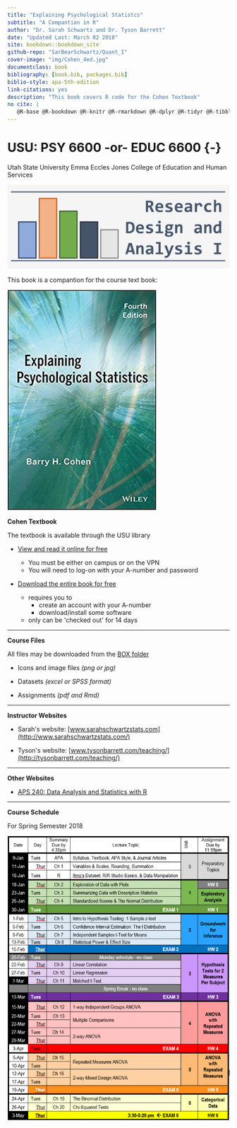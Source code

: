 ```yaml
--- 
title: "Explaining Psychological Statistcs"
subtitle: "A Compantion in R"
author: "Dr. Sarah Schwartz and Dr. Tyson Barrett"
date: "Updated Last: March 02 2018"
site: bookdown::bookdown_site
github-repo: "SarBearSchwartz/Quant_I"
cover-image: "img/Cohen_4ed.jpg"
documentclass: book
bibliography: [book.bib, packages.bib]
biblio-style: apa-5th-edition
link-citations: yes
description: "This book covers R code for the Cohen Textbook"
no cite: |
   @R-base @R-bookdown @R-knitr @R-rmarkdown @R-dplyr @R-tidyr @R-tibble @R-ggplot2 @R-readxl @R-haven @R-psych @R-furniture @R-car
---
```



# USU: PSY 6600 -or- EDUC 6600 {-}

Utah State University
Emma Eccles Jones College of Education and Human Services

![](img/headers/RDA1_logo.png)



This book is a compantion for the course text book:

![](img/Cohen_4ed.jpg)

**Cohen Textbook**

The textbook is available through the USU library

* [View and read it online for free](http://site.ebrary.com/lib/usulibraries/reader.action?docID=10809658)  
    + You must be either on campus or on the VPN
    + You will need to log-on with your A-number and password

* [Download the entire book for free](https://ebookcentral-proquest-com.dist.lib.usu.edu/lib/USU/detail.action?docID=1563061)
    + requires you to 
        - create an account with your A-number
        - download/install some software
    + only can be 'checked out' for 14 days

----------------------------

**Course Files**   
   
All files may be downloaded from the [BOX folder](https://usu.app.box.com/s/nsnga773p9o823shxr243z39brmlc35y)  
   
* Icons and image files *(png or jpg)*
   
* Datasets *(excel or SPSS format)*
   
* Assignments *(pdf and Rmd)*

   
----------------------------

**Instructor Websites**

* Sarah's website: [www.sarahschwartzstats.com](http://www.sarahschwartzstats.com/)

* Tyson's website: [www.tysonbarrett.com/teaching/](http://tysonbarrett.com/teaching/)

----------------------------

**Other Websites**


* [APS 240: Data Analysis and Statistics with R](https://dzchilds.github.io/stats-for-bio/)


----------------------------
**Course Schedule**

For Spring Semester 2018

![](img/Sched_1-16-18.PNG)


